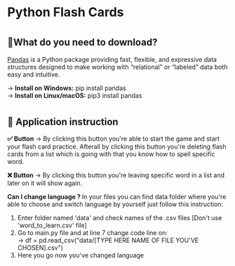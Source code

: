 # Python Flash Cards

#

<h2>📁What do you need to download?</h2>
<a href=https://pandas.pydata.org/docs/development/contributing.html#where-to-start/>Pandas</a> is a Python package providing fast, flexible, and expressive data structures designed to make working with “relational” or “labeled” data both easy and intuitive.
<p>
-> <b>Install on Windows:</b> pip install pandas<br>
-> <b>Install on Linux/macOS:</b> pip3 install pandas
</p>

# 

<h2>🧰 Application instruction</h2>
<p>
  <b>✅ Button</b> -> By clicking this button you're able to start the game and start your flash card practice. Afterall by clicking this button you're deleting flash cards from a list which is going with that you know how to spell specific word.

  <b>❌ Button</b> -> By clicking this button you're leaving specific word in a list and later on it will show again.

  <b>Can I change language ? </b> In your files you can find data folder where you're able to choose and switch language by yourself just follow this instruction:
  1. Enter folder named 'data' and check names of the .csv files [Don't use 'word_to_learn.csv' file]
  2. Go to main.py file and at line 7 change code line on: <br> -> df = pd.read_csv("data/[TYPE HERE NAME OF FILE YOU'VE CHOSEN].csv")
  3. Here you go now you've changed language

</p>
